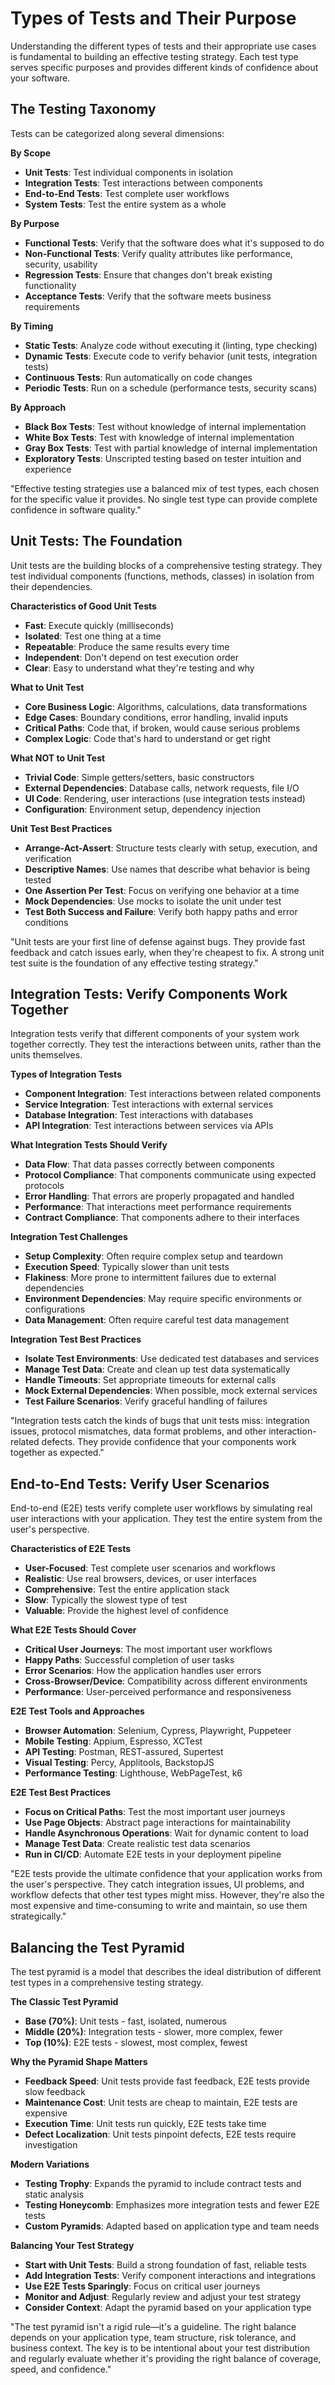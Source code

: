# Types of Tests and Their Purpose

Understanding the different types of tests and their appropriate use cases is fundamental to building an effective testing strategy. Each test type serves specific purposes and provides different kinds of confidence about your software.

## The Testing Taxonomy

Tests can be categorized along several dimensions:

**By Scope**
- **Unit Tests**: Test individual components in isolation
- **Integration Tests**: Test interactions between components
- **End-to-End Tests**: Test complete user workflows
- **System Tests**: Test the entire system as a whole

**By Purpose**
- **Functional Tests**: Verify that the software does what it's supposed to do
- **Non-Functional Tests**: Verify quality attributes like performance, security, usability
- **Regression Tests**: Ensure that changes don't break existing functionality
- **Acceptance Tests**: Verify that the software meets business requirements

**By Timing**
- **Static Tests**: Analyze code without executing it (linting, type checking)
- **Dynamic Tests**: Execute code to verify behavior (unit tests, integration tests)
- **Continuous Tests**: Run automatically on code changes
- **Periodic Tests**: Run on a schedule (performance tests, security scans)

**By Approach**
- **Black Box Tests**: Test without knowledge of internal implementation
- **White Box Tests**: Test with knowledge of internal implementation
- **Gray Box Tests**: Test with partial knowledge of internal implementation
- **Exploratory Tests**: Unscripted testing based on tester intuition and experience

"Effective testing strategies use a balanced mix of test types, each chosen for the specific value it provides. No single test type can provide complete confidence in software quality."

## Unit Tests: The Foundation

Unit tests are the building blocks of a comprehensive testing strategy. They test individual components (functions, methods, classes) in isolation from their dependencies.

**Characteristics of Good Unit Tests**
- **Fast**: Execute quickly (milliseconds)
- **Isolated**: Test one thing at a time
- **Repeatable**: Produce the same results every time
- **Independent**: Don't depend on test execution order
- **Clear**: Easy to understand what they're testing and why

**What to Unit Test**
- **Core Business Logic**: Algorithms, calculations, data transformations
- **Edge Cases**: Boundary conditions, error handling, invalid inputs
- **Critical Paths**: Code that, if broken, would cause serious problems
- **Complex Logic**: Code that's hard to understand or get right

**What NOT to Unit Test**
- **Trivial Code**: Simple getters/setters, basic constructors
- **External Dependencies**: Database calls, network requests, file I/O
- **UI Code**: Rendering, user interactions (use integration tests instead)
- **Configuration**: Environment setup, dependency injection

**Unit Test Best Practices**
- **Arrange-Act-Assert**: Structure tests clearly with setup, execution, and verification
- **Descriptive Names**: Use names that describe what behavior is being tested
- **One Assertion Per Test**: Focus on verifying one behavior at a time
- **Mock Dependencies**: Use mocks to isolate the unit under test
- **Test Both Success and Failure**: Verify both happy paths and error conditions

"Unit tests are your first line of defense against bugs. They provide fast feedback and catch issues early, when they're cheapest to fix. A strong unit test suite is the foundation of any effective testing strategy."

## Integration Tests: Verify Components Work Together

Integration tests verify that different components of your system work together correctly. They test the interactions between units, rather than the units themselves.

**Types of Integration Tests**
- **Component Integration**: Test interactions between related components
- **Service Integration**: Test interactions with external services
- **Database Integration**: Test interactions with databases
- **API Integration**: Test interactions between services via APIs

**What Integration Tests Should Verify**
- **Data Flow**: That data passes correctly between components
- **Protocol Compliance**: That components communicate using expected protocols
- **Error Handling**: That errors are properly propagated and handled
- **Performance**: That interactions meet performance requirements
- **Contract Compliance**: That components adhere to their interfaces

**Integration Test Challenges**
- **Setup Complexity**: Often require complex setup and teardown
- **Execution Speed**: Typically slower than unit tests
- **Flakiness**: More prone to intermittent failures due to external dependencies
- **Environment Dependencies**: May require specific environments or configurations
- **Data Management**: Often require careful test data management

**Integration Test Best Practices**
- **Isolate Test Environments**: Use dedicated test databases and services
- **Manage Test Data**: Create and clean up test data systematically
- **Handle Timeouts**: Set appropriate timeouts for external calls
- **Mock External Dependencies**: When possible, mock external services
- **Test Failure Scenarios**: Verify graceful handling of failures

"Integration tests catch the kinds of bugs that unit tests miss: integration issues, protocol mismatches, data format problems, and other interaction-related defects. They provide confidence that your components work together as expected."

## End-to-End Tests: Verify User Scenarios

End-to-end (E2E) tests verify complete user workflows by simulating real user interactions with your application. They test the entire system from the user's perspective.

**Characteristics of E2E Tests**
- **User-Focused**: Test complete user scenarios and workflows
- **Realistic**: Use real browsers, devices, or user interfaces
- **Comprehensive**: Test the entire application stack
- **Slow**: Typically the slowest type of test
- **Valuable**: Provide the highest level of confidence

**What E2E Tests Should Cover**
- **Critical User Journeys**: The most important user workflows
- **Happy Paths**: Successful completion of user tasks
- **Error Scenarios**: How the application handles user errors
- **Cross-Browser/Device**: Compatibility across different environments
- **Performance**: User-perceived performance and responsiveness

**E2E Test Tools and Approaches**
- **Browser Automation**: Selenium, Cypress, Playwright, Puppeteer
- **Mobile Testing**: Appium, Espresso, XCTest
- **API Testing**: Postman, REST-assured, Supertest
- **Visual Testing**: Percy, Applitools, BackstopJS
- **Performance Testing**: Lighthouse, WebPageTest, k6

**E2E Test Best Practices**
- **Focus on Critical Paths**: Test the most important user journeys
- **Use Page Objects**: Abstract page interactions for maintainability
- **Handle Asynchronous Operations**: Wait for dynamic content to load
- **Manage Test Data**: Create realistic test data scenarios
- **Run in CI/CD**: Automate E2E tests in your deployment pipeline

"E2E tests provide the ultimate confidence that your application works from the user's perspective. They catch integration issues, UI problems, and workflow defects that other test types might miss. However, they're also the most expensive and time-consuming to write and maintain, so use them strategically."

## Balancing the Test Pyramid

The test pyramid is a model that describes the ideal distribution of different test types in a comprehensive testing strategy.

**The Classic Test Pyramid**
- **Base (70%)**: Unit tests - fast, isolated, numerous
- **Middle (20%)**: Integration tests - slower, more complex, fewer
- **Top (10%)**: E2E tests - slowest, most complex, fewest

**Why the Pyramid Shape Matters**
- **Feedback Speed**: Unit tests provide fast feedback, E2E tests provide slow feedback
- **Maintenance Cost**: Unit tests are cheap to maintain, E2E tests are expensive
- **Execution Time**: Unit tests run quickly, E2E tests take time
- **Defect Localization**: Unit tests pinpoint defects, E2E tests require investigation

**Modern Variations**
- **Testing Trophy**: Expands the pyramid to include contract tests and static analysis
- **Testing Honeycomb**: Emphasizes more integration tests and fewer E2E tests
- **Custom Pyramids**: Adapted based on application type and team needs

**Balancing Your Test Strategy**
- **Start with Unit Tests**: Build a strong foundation of fast, reliable tests
- **Add Integration Tests**: Verify component interactions and integrations
- **Use E2E Tests Sparingly**: Focus on critical user journeys
- **Monitor and Adjust**: Regularly review and adjust your test strategy
- **Consider Context**: Adapt the pyramid based on your application type

"The test pyramid isn't a rigid rule—it's a guideline. The right balance depends on your application type, team structure, risk tolerance, and business context. The key is to be intentional about your test distribution and regularly evaluate whether it's providing the right balance of coverage, speed, and confidence."